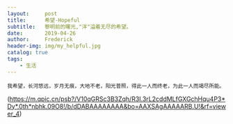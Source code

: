 ```yaml
---
layout:     post
title:      希望-Hopeful
subtitle:   黎明前的曙光,"洋"溢着无尽的希望。
date:       2019-04-26
author:     Frederick
header-img: img/my_helpful.jpg
catalog: true
tags:
    - 生活
---
```


```
我希望，长河悠远，岁月无痕，大地不老，阳光普照，得此一人而终老，为此一人而竭尽所能。
```
(https://m.qpic.cn/psb?/V10qGRSc3B3Zqh/R3I.3rL2cddMLfGXGchHqu4P3*Dy*.0th*nbhk.09O8!/b/dDABAAAAAAAA&bo=AAXSAgAAAAARB.U!&rf=viewer_4)
